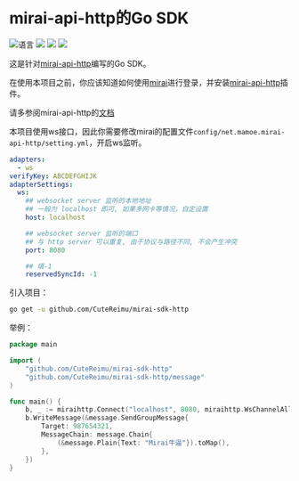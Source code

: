 # mirai-api-http的Go SDK

![](https://img.shields.io/github/languages/top/CuteReimu/mirai-sdk-http "语言")
[![](https://img.shields.io/github/actions/workflow/status/CuteReimu/mirai-sdk-http/golangci-lint.yml?branch=master)](https://github.com/CuteReimu/mirai-sdk-http/actions/workflows/golangci-lint.yml "代码分析")
[![](https://img.shields.io/github/contributors/CuteReimu/mirai-sdk-http)](https://github.com/CuteReimu/mirai-sdk-http/graphs/contributors "贡献者")
[![](https://img.shields.io/github/license/CuteReimu/mirai-sdk-http)](https://github.com/CuteReimu/mirai-sdk-http/blob/master/LICENSE "许可协议")

这是针对[mirai-api-http](https://github.com/project-mirai/mirai-api-http)编写的Go SDK。

在使用本项目之前，你应该知道如何使用[mirai](https://github.com/mamoe/mirai)进行登录，并安装[mirai-api-http](https://github.com/project-mirai/mirai-api-http)插件。

请多参阅mirai-api-http的[文档](https://docs.mirai.mamoe.net/mirai-api-http/api/API.html)

本项目使用ws接口，因此你需要修改mirai的配置文件`config/net.mamoe.mirai-api-http/setting.yml`，开启ws监听。

```yaml
adapters:
  - ws
verifyKey: ABCDEFGHIJK
adapterSettings:
  ws:
    ## websocket server 监听的本地地址
    ## 一般为 localhost 即可, 如果多网卡等情况，自定设置
    host: localhost

    ## websocket server 监听的端口
    ## 与 http server 可以重复, 由于协议与路径不同, 不会产生冲突
    port: 8080

    ## 填-1
    reservedSyncId: -1
```

引入项目：

```bash
go get -u github.com/CuteReimu/mirai-sdk-http
```

举例：

```go
package main

import (
    "github.com/CuteReimu/mirai-sdk-http"
    "github.com/CuteReimu/mirai-sdk-http/message"
)

func main() {
    b, _ := miraihttp.Connect("localhost", 8080, miraihttp.WsChannelAll, "ABCDEFGHIJK", 123456789)
    b.WriteMessage(&message.SendGroupMessage{
        Target: 987654321,
        MessageChain: message.Chain{
            (&message.Plain{Text: "Mirai牛逼"}).toMap(),
        },
    })
}
```
